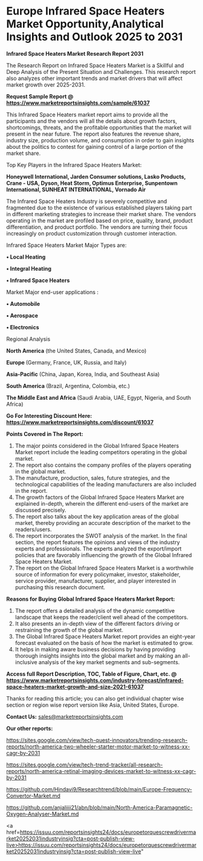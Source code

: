  # Europe Infrared Space Heaters Market Opportunity,Analytical Insights and Outlook 2025 to 2031

<strong>Infrared Space Heaters Market Research Report 2031</strong>

The Research Report on Infrared Space Heaters Market is a Skillful and Deep Analysis of the Present Situation and Challenges. This research report also analyzes other important trends and market drivers that will affect market growth over 2025-2031.

<strong>Request Sample Report @ <a href=https://www.marketreportsinsights.com/sample/61037>https://www.marketreportsinsights.com/sample/61037</a></strong>

This Infrared Space Heaters market report aims to provide all the participants and the vendors will all the details about growth factors, shortcomings, threats, and the profitable opportunities that the market will present in the near future. The report also features the revenue share, industry size, production volume, and consumption in order to gain insights about the politics to contest for gaining control of a large portion of the market share.

Top Key Players in the Infrared Space Heaters Market:

<strong>Honeywell International, Jarden Consumer solutions, Lasko Products, Crane - USA, Dyson, Heat Storm, Optimus Enterprise, Sunpentown International, SUNHEAT INTERNATIONAL, Vornado Air</strong>

The Infrared Space Heaters Industry is severely competitive and fragmented due to the existence of various established players taking part in different marketing strategies to increase their market share. The vendors operating in the market are profiled based on price, quality, brand, product differentiation, and product portfolio. The vendors are turning their focus increasingly on product customization through customer interaction.

Infrared Space Heaters Market Major Types are:

<strong>• Local Heating

• Integral Heating

• Infrared Space Heaters</strong>

Market Major end-user applications :

<strong>• Automobile

• Aerospace

• Electronics</strong>

Regional Analysis

</u><strong><b>North America</b></strong> (the United States, Canada, and Mexico)

<strong><b>Europe </b></strong>(Germany, France, UK, Russia, and Italy)

<strong><b>Asia-Pacific</b></strong> (China, Japan, Korea, India, and Southeast Asia)

<strong><b>South America</b></strong> (Brazil, Argentina, Colombia, etc.)

<strong><b>The Middle East and Africa</b></strong> (Saudi Arabia, UAE, Egypt, Nigeria, and South Africa)

<strong>Go For Interesting Discount Here: <a href=https://www.marketreportsinsights.com/discount/61037>https://www.marketreportsinsights.com/discount/61037</a></strong>

<strong>Points Covered in The Report:</strong>
<ol>
  <li>The major points considered in the Global Infrared Space Heaters Market report include the leading competitors operating in the global market.</li>
  <li>The report also contains the company profiles of the players operating in the global market.</li>
  <li>The manufacture, production, sales, future strategies, and the technological capabilities of the leading manufacturers are also included in the report.</li>
  <li>The growth factors of the Global Infrared Space Heaters Market are explained in-depth, wherein the different end-users of the market are discussed precisely.</li>
  <li>The report also talks about the key application areas of the global market, thereby providing an accurate description of the market to the readers/users.</li>
  <li>The report incorporates the SWOT analysis of the market. In the final section, the report features the opinions and views of the industry experts and professionals. The experts analyzed the export/import policies that are favorably influencing the growth of the Global Infrared Space Heaters Market.</li>
  <li>The report on the Global Infrared Space Heaters Market is a worthwhile source of information for every policymaker, investor, stakeholder, service provider, manufacturer, supplier, and player interested in purchasing this research document.</li>
</ol>
<strong>Reasons for Buying Global Infrared Space Heaters Market Report:</strong>

<ol>
  <li>The report offers a detailed analysis of the dynamic competitive landscape that keeps the reader/client well ahead of the competitors.</li>
  <li>It also presents an in-depth view of the different factors driving or restraining the growth of the global market.</li>
  <li>The Global Infrared Space Heaters Market report provides an eight-year forecast evaluated on the basis of how the market is estimated to grow.</li>
  <li>It helps in making aware business decisions by having providing thorough insights insights into the global market and by making an all-inclusive analysis of the key market segments and sub-segments.</li>
</ol>
<strong>Access full Report Description, TOC, Table of Figure, Chart, etc. @ <a href=https://www.marketreportsinsights.com/industry-forecast/infrared-space-heaters-market-growth-and-size-2021-61037>https://www.marketreportsinsights.com/industry-forecast/infrared-space-heaters-market-growth-and-size-2021-61037</a></strong>


Thanks for reading this article; you can also get individual chapter wise section or region wise report version like Asia, United States, Europe.

<strong>Contact Us:</strong>
sales@marketreportsinsights.com

<strong>Our other reports:</strong>

<a href=https://sites.google.com/view/tech-quest-innovators/trending-research-reports/north-america-two-wheeler-starter-motor-market-to-witness-xx-cagr-by-2031>https://sites.google.com/view/tech-quest-innovators/trending-research-reports/north-america-two-wheeler-starter-motor-market-to-witness-xx-cagr-by-2031</a>

<a href=https://sites.google.com/view/tech-trend-tracker/all-research-reports/north-america-retinal-imaging-devices-market-to-witness-xx-cagr-by-2031>https://sites.google.com/view/tech-trend-tracker/all-research-reports/north-america-retinal-imaging-devices-market-to-witness-xx-cagr-by-2031</a>

<a href=https://github.com/Hindavi9/Researchtrend/blob/main/Europe-Frequency-Convertor-Market.md>https://github.com/Hindavi9/Researchtrend/blob/main/Europe-Frequency-Convertor-Market.md</a>

<a href=https://github.com/anjaliiii21/abn/blob/main/North-America-Paramagnetic-Oxygen-Analyser-Market.md>https://github.com/anjaliiii21/abn/blob/main/North-America-Paramagnetic-Oxygen-Analyser-Market.md</a>

<a href=https://issuu.com/reportsinsights24/docs/europetorquescrewdrivermarket20252031industryinsig?cta=post-publish-view-live>https://issuu.com/reportsinsights24/docs/europetorquescrewdrivermarket20252031industryinsig?cta=post-publish-view-live</a>"
